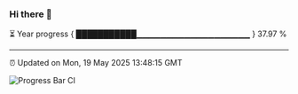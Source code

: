 ### Hi there 👋

⏳ Year progress { ███████████▁▁▁▁▁▁▁▁▁▁▁▁▁▁▁▁▁▁▁ } 37.97 %

---

⏰ Updated on Mon, 19 May 2025 13:48:15 GMT

![Progress Bar CI](https://github.com/IshwaranRudhara/GIT-ACTION/workflows/Progress%20Bar%20CI/badge.svg)
